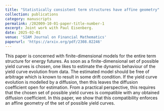 ```yaml
---
title: "Statistically consistent term structures have affine geometry"
collection: publications
category: manuscripts
permalink: /202009-10-01-paper-title-number-1
excerpt: Joint work with Paul Eisenberg.
date: 2025-02-01
venue: 'SIAM Journal on Financial Mathematics'
paperurl: 'https://arxiv.org/pdf/2308.02246'
---
```


This paper is concerned with finite-dimensional models for the entire term structure for energy futures. As soon as a finite-dimensional set of possible yield curves is chosen, one likes to estimate the dynamic behaviour of the yield curve evolution from data. The estimated model should be free of arbitrage which is known to result in some drift condition. If the yield curve evolution is modelled by a diffusion, then this leaves the diffusion coefficient open for estimation. From a practical perspective, this requires that the chosen set of possible yield curves is compatible with any obtained diffusion coefficient. In this paper, we show that this compatibility enforces an affine geometry of the set of possible yield curves.
